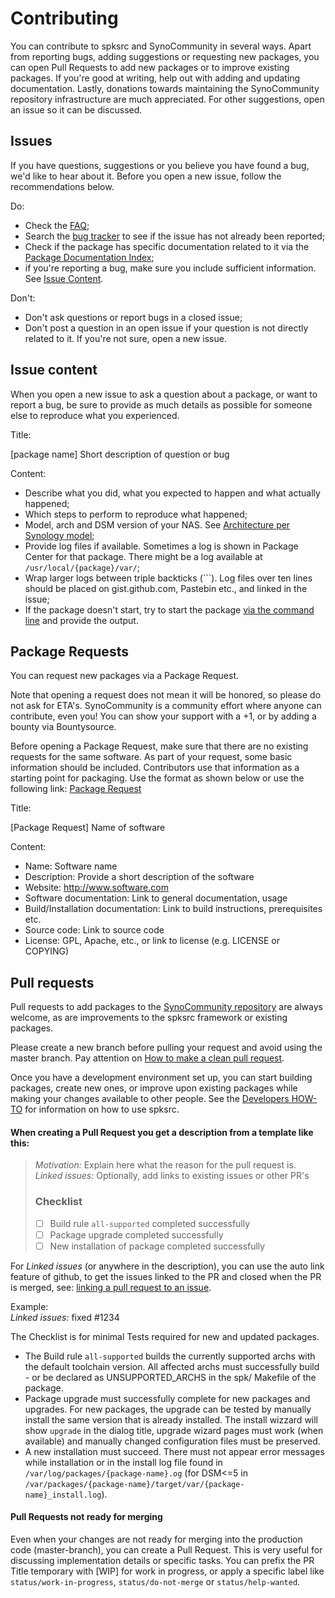 Contributing
============

You can contribute to spksrc and SynoCommunity in several ways. Apart from reporting bugs, adding suggestions or requesting new packages, you can open Pull Requests to add new packages or to improve existing packages. If you're good at writing, help out with adding and updating documentation. Lastly, donations towards maintaining the SynoCommunity repository infrastructure are much appreciated.
For other suggestions, open an issue so it can be discussed.


Issues
------
If you have questions, suggestions or you believe you have found a bug, we'd like to hear about it. Before you open a new issue, follow the recommendations below.

Do:

* Check the [FAQ](https://github.com/SynoCommunity/spksrc/wiki/Frequently-Asked-Questions);
* Search the [bug tracker](https://github.com/SynoCommunity/spksrc/issues) to see if the issue has not already been reported;
* Check if the package has specific documentation related to it via the [Package Documentation Index](https://github.com/SynoCommunity/spksrc/wiki/Package-Documentation-Index);
* if you're reporting a bug, make sure you include sufficient information. See [Issue Content](https://github.com/SynoCommunity/spksrc/blob/master/CONTRIBUTING.md#issue-content).

Don't:

* Don't ask questions or report bugs in a closed issue;
* Don't post a question in an open issue if your question is not directly related to it. If you're not sure, open a new issue.

Issue content
-------------

When you open a new issue to ask a question about a package, or want to report a bug, be sure to provide as much details as possible for someone else to reproduce what you experienced.

Title:

[package name] Short description of question or bug

Content:

* Describe what you did, what you expected to happen and what actually happened;
* Which steps to perform to reproduce what happened;
* Model, arch and DSM version of your NAS. See [Architecture per Synology model](https://github.com/SynoCommunity/spksrc/wiki/Architecture-per-Synology-model);
* Provide log files if available. Sometimes a log is shown in Package Center for that package. There might be a log available at `/usr/local/{package}/var/`;
* Wrap larger logs between triple backticks (```). Log files over ten lines should be placed on gist.github.com, Pastebin etc., and linked in the issue;
* If the package doesn't start, try to start the package [via the command line](https://github.com/SynoCommunity/spksrc/wiki/Frequently-Asked-Questions#how-to-query-package-status-or-start-from-command-line)  and provide the output.


Package Requests
----------------
You can request new packages via a Package Request.

Note that opening a request does not mean it will be honored, so please do not ask for ETA's. SynoCommunity is a community effort where anyone can contribute, even you!
You can show your support with a +1, or by adding a bounty via Bountysource.

Before opening a Package Request, make sure that there are no existing requests for the same software.
As part of your request, some basic information should be included. Contributors use that information as a starting point for packaging. Use the format as shown below or use the following link: [Package Request](https://github.com/SynoCommunity/spksrc/issues/new?title=[Package%20Request]%20&body=Name%3A%0ADescription%3A%0AWebsite%3A%0ASoftware%20documentation%3A%0ABuild%2FInstallation%20documentation%3A%0ASource%20Code%3A%0ALicense%3A)

Title:

[Package Request] Name of software

Content:
* Name: Software name
* Description: Provide a short description of the software
* Website: http://www.software.com
* Software documentation: Link to general documentation, usage
* Build/Installation documentation: Link to build instructions, prerequisites etc.
* Source code: Link to source code
* License: GPL, Apache, etc., or link to license (e.g. LICENSE or COPYING)


Pull requests
----------
Pull requests to add packages to the [SynoCommunity repository](https://synocommunity.com) are always welcome, as are improvements to the spksrc framework or existing packages.

Please create a new branch before pulling your request and avoid using the master branch. Pay attention on [How to make a clean pull request](https://github.com/MarcDiethelm/contributing/blob/master/README.md).

Once you have a development environment set up, you can start building packages, create new ones, or improve upon existing packages while making your changes available to other people. See the [Developers HOW-TO](https://github.com/SynoCommunity/spksrc/wiki/Developers-HOW-TO) for information on how to use spksrc.

#### When creating a Pull Request you get a description from a template like this:

> _Motivation:_  Explain here what the reason for the pull request is.<br>
> _Linked issues:_  Optionally, add links to existing issues or other PR's
> 
> ### Checklist
> - [ ] Build rule `all-supported` completed successfully
> - [ ] Package upgrade completed successfully
> - [ ] New installation of package completed successfully


For _Linked issues_ (or anywhere in the description), you can use the auto link feature of github, to get the issues linked to the PR and closed when the PR is merged, 
see: [linking a pull request to an issue](https://help.github.com/en/github/managing-your-work-on-github/linking-a-pull-request-to-an-issue).

Example:<br>
_Linked issues:_ fixed #1234

The Checklist is for minimal Tests required for new and updated packages.<br>
- The Build rule `all-supported` builds the currently supported archs with the default toolchain version. All affected archs must successfully build - or be declared as UNSUPPORTED_ARCHS in the spk/ Makefile of the package.
- Package upgrade must successfully complete for new packages and upgrades. For new packages, the upgrade can be tested by manually install the same version that is already installed. The install wizzard will show `upgrade` in the dialog title, upgrade wizard pages must work (when available) and manually changed configuration files must be preserved.
- A new installation must succeed. There must not appear error messages while installation or in the install log file found in `/var/log/packages/{package-name}.og` (for DSM<=5 in `/var/packages/{package-name}/target/var/{package-name}_install.log`).

#### Pull Requests not ready for merging
Even when your changes are not ready for merging into the production code (master-branch), you can create a Pull Request. This is very useful for discussing implementation details or specific tasks.
You can prefix the PR Title temporary with [WIP] for work in progress, or apply a specific label like `status/work-in-progress`, `status/do-not-merge` or `status/help-wanted`.
